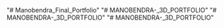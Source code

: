 "# Manobendra_Final_Portfolio" 
"# MANOBENDRA-_3D_PORTFOLIO" 
"# MANOBENDRA-_3D_PORTFOLIO" 
"# MANOBENDRA-_3D_PORTFOLIO" 

